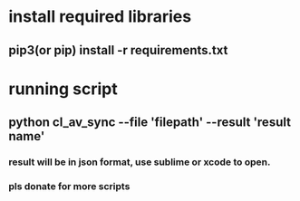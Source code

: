 # install required libraries
## pip3(or pip) install -r requirements.txt

# running script
## python cl_av_sync --file 'filepath' --result 'result name'
### result will be in json format, use sublime or xcode to open. 


### pls donate for more scripts
